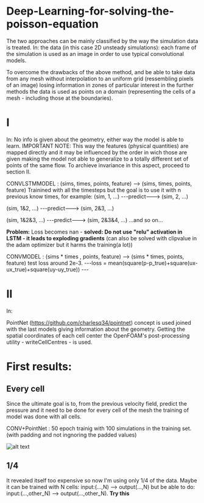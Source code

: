 # Deep-Learning-for-solving-the-poisson-equation

The two approaches can be mainly classified by the way the simulation data is treated. 
In: 
the data (in this case 2D unsteady simulations): each frame of the simulation is used as an image in order to use typical convolutional models.

To overcome the drawbacks of the above method, and be able to take data from any mesh without interpolation to an uniform grid (ressembling pixels of an image) losing information in zones of particular interest in the further methods the data is used as points on a domain (representing the cells of a mesh - including those at the boundaries).

# I

In:
No info is given about the geometry, either way the model is able to learn. 
IMPORTANT NOTE: This way the features (physical quantities) are mapped directly and it may be influenced by the order in wich those are given making the model not able to generalize to a totally different set of points of the same flow. To archieve invariance in this aspect, proceed to section II. 

CONVLSTMMODEL : (sims, times, points, feature) --> (sims, times, points, feature)
Trainined with all the timesteps but the goal is to use it with n previous know times, for example:
(sim, 1, ...) ---predict---> (sim, 2, ...) 

(sim, 1&2, ...) ---predict---> (sim, 2&3, ...)

(sim, 1&2&3, ...) ---predict---> (sim, 2&3&4, ...) ...and so on...

**Problem:**  Loss becomes nan - **solved: Do not use "relu" activation in LSTM - it leads to exploding gradients** (can also be solved with clipvalue in the adam optimizer but it harms the training(a lot))

CONVMODEL : (sims * times , points, feature) --> (sims * times, points, feature)
test loss around 2e-3.   ---loss = mean(square(p-p_true)+square(ux-ux_true)+square(uy-uy_true)) ---

# II 

In:

PointNet (https://github.com/charlesq34/pointnet) concept is used joined with the last models giving information about the geometry. Getting the spatial coordinates of each cell center the OpenFOAM's post-processing utility - writeCellCentres - is used. 




# First results: 

## Every cell
Since the ultimate goal is to, from the previous velocity field, predict the pressure and it need to be done for every cell of the mesh the training of model was done with all cells. 

CONV+PointNet : 50 epoch trainig with 100 simulations in the training set. (with padding and not ingnoring the padded values)

![alt text](https://github.com/pauloacs/Deep-Learning-for-solving-the-poisson-equation/blob/main/ux_movie.gif)

## 1/4 
It revealed itself too expensive so now I'm using only 1/4 of the data. 
Maybe it can be trained with N cells:  input:(...,N) --> output(...,N) but be able to do:  input:(...,other_N) --> output(...,other_N). **Try this**


